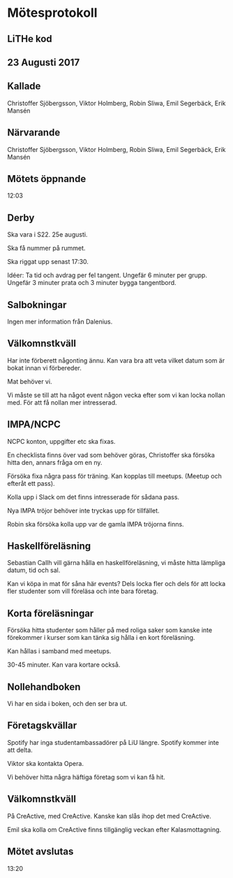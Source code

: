 # Mötesprotokoll
## LiTHe kod
## 23 Augusti 2017

## Kallade
Christoffer Sjöbergsson, Viktor Holmberg, Robin Sliwa, Emil Segerbäck, Erik Mansén

## Närvarande
Christoffer Sjöbergsson, Viktor Holmberg, Robin Sliwa, Emil Segerbäck, Erik Mansén

## Mötets öppnande
12:03

## Derby
Ska vara i S22. 25e augusti.

Ska få nummer på rummet.

Ska riggat upp senast 17:30.

Idéer: Ta tid och avdrag per fel tangent. Ungefär 6 minuter per grupp. Ungefär 3 minuter prata och 3 minuter bygga tangentbord.

## Salbokningar
Ingen mer information från Dalenius.

## Välkomnstkväll
Har inte förberett någonting ännu. Kan vara bra att veta vilket datum som är bokat innan vi förbereder.

Mat behöver vi.

Vi måste se till att ha något event någon vecka efter som vi kan locka nollan med. För att få nollan mer intresserad.

## IMPA/NCPC
NCPC konton, uppgifter etc ska fixas.

En checklista finns över vad som behöver göras, Christoffer ska försöka hitta den, annars fråga om en ny.

Försöka fixa några pass för träning. Kan kopplas till meetups. (Meetup och efteråt ett pass).

Kolla upp i Slack om det finns intresserade för sådana pass.

Nya IMPA tröjor behöver inte tryckas upp för tillfället.

Robin ska försöka kolla upp var de gamla IMPA tröjorna finns. 

## Haskellföreläsning
Sebastian Callh vill gärna hålla en haskellföreläsning, vi måste hitta lämpliga datum, tid och sal.

Kan vi köpa in mat för såna här events? Dels locka fler och dels för att locka fler studenter som vill föreläsa och inte bara företag.

## Korta föreläsningar
Försöka hitta studenter som håller på med roliga saker som kanske inte förekommer i kurser som kan tänka sig hålla i en kort föreläsning.

Kan hållas i samband med meetups. 

30-45 minuter. Kan vara kortare också.

## Nollehandboken
Vi har en sida i boken, och den ser bra ut.

## Företagskvällar
Spotify har inga studentambassadörer på LiU längre. Spotify kommer inte att delta.

Viktor ska kontakta Opera.

Vi behöver hitta några häftiga företag som vi kan få hit.

## Välkomnstkväll
På CreActive, med CreActive. Kanske kan slås ihop det med CreActive.

Emil ska kolla om CreActive finns tillgänglig veckan efter Kalasmottagning.

## Mötet avslutas
13:20
